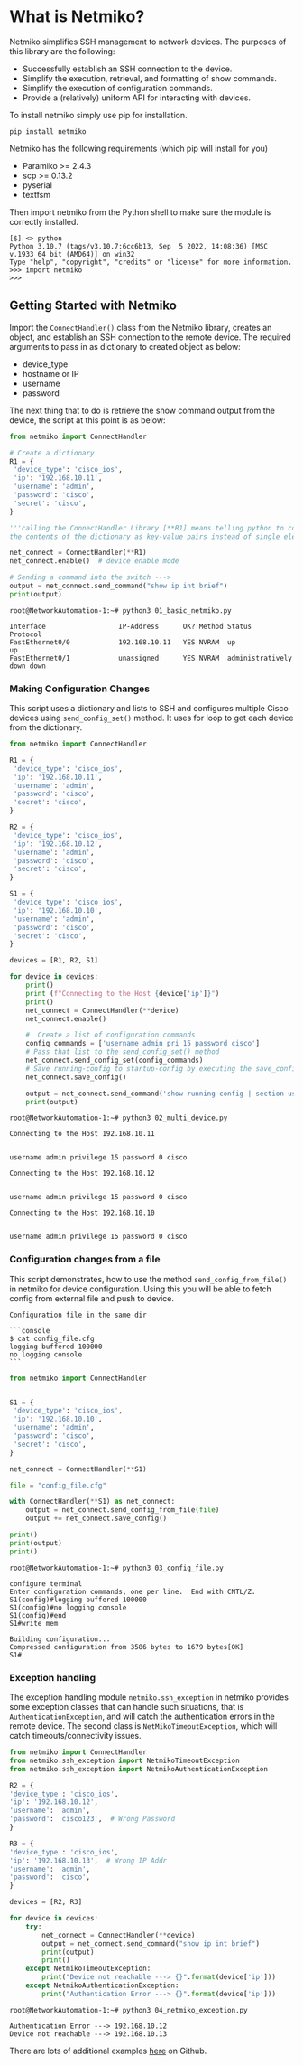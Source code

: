 # What is Netmiko?

Netmiko simplifies SSH management to network devices. The purposes of this library are the following:

- Successfully establish an SSH connection to the device.
- Simplify the execution, retrieval, and formatting of show commands.
- Simplify the execution of configuration commands.
- Provide a (relatively) uniform API for interacting with devices.

To install netmiko simply use pip for installation.

```console
pip install netmiko
```

Netmiko has the following requirements (which pip will install for you)

- Paramiko >= 2.4.3
- scp >= 0.13.2
- pyserial
- textfsm

Then import netmiko from the Python shell to make sure the module is correctly installed.

```console
[$] <> python
Python 3.10.7 (tags/v3.10.7:6cc6b13, Sep  5 2022, 14:08:36) [MSC v.1933 64 bit (AMD64)] on win32
Type "help", "copyright", "credits" or "license" for more information.
>>> import netmiko
>>>
```

## Getting Started with Netmiko

Import the `ConnectHandler()` class from the Netmiko library, creates an object, and establish an SSH connection to the remote device. The required arguments to pass in as dictionary to created object as below:

- device_type
- hostname or IP
- username
- password

The next thing that to do is retrieve the show command output from the device, the script at this point is as below:

```py
from netmiko import ConnectHandler

# Create a dictionary 
R1 = {
 'device_type': 'cisco_ios',
 'ip': '192.168.10.11',
 'username': 'admin',
 'password': 'cisco',
 'secret': 'cisco',
}

'''calling the ConnectHandler Library [**R1] means telling python to consider 
the contents of the dictionary as key-value pairs instead of single elements.'''

net_connect = ConnectHandler(**R1)
net_connect.enable()  # device enable mode

# Sending a command into the switch --->
output = net_connect.send_command("show ip int brief")
print(output)
```

```console
root@NetworkAutomation-1:~# python3 01_basic_netmiko.py

Interface                  IP-Address      OK? Method Status                Protocol
FastEthernet0/0            192.168.10.11   YES NVRAM  up                    up
FastEthernet0/1            unassigned      YES NVRAM  administratively down down
```

### Making Configuration Changes

This script uses a dictionary and lists to SSH and configures multiple Cisco devices using `send_config_set()` method. It uses for loop to get each device from the dictionary.

```py
from netmiko import ConnectHandler

R1 = {
 'device_type': 'cisco_ios',
 'ip': '192.168.10.11',
 'username': 'admin',
 'password': 'cisco',
 'secret': 'cisco',
}

R2 = {
 'device_type': 'cisco_ios',
 'ip': '192.168.10.12',
 'username': 'admin',
 'password': 'cisco',
 'secret': 'cisco',
}

S1 = {
 'device_type': 'cisco_ios',
 'ip': '192.168.10.10',
 'username': 'admin',
 'password': 'cisco',
 'secret': 'cisco',
}

devices = [R1, R2, S1]

for device in devices:
    print()
    print (f"Connecting to the Host {device['ip']}")
    print()
    net_connect = ConnectHandler(**device)
    net_connect.enable()

    #  Create a list of configuration commands
    config_commands = ['username admin pri 15 password cisco']
    # Pass that list to the send_config_set() method
    net_connect.send_config_set(config_commands)
    # Save running-config to startup-config by executing the save_config() method
    net_connect.save_config()

    output = net_connect.send_command('show running-config | section username')
    print(output)
```

```console
root@NetworkAutomation-1:~# python3 02_multi_device.py

Connecting to the Host 192.168.10.11


username admin privilege 15 password 0 cisco

Connecting to the Host 192.168.10.12


username admin privilege 15 password 0 cisco

Connecting to the Host 192.168.10.10


username admin privilege 15 password 0 cisco
```

### Configuration changes from a file

This script demonstrates, how to use the method `send_config_from_file()` in netmiko for device configuration. Using this you will be able to fetch config from external file and push to device.

````{margin}
Configuration file in the same dir

```console
$ cat config_file.cfg 
logging buffered 100000
no logging console
```
````

```py
from netmiko import ConnectHandler


S1 = {
 'device_type': 'cisco_ios',
 'ip': '192.168.10.10',
 'username': 'admin',
 'password': 'cisco',
 'secret': 'cisco',
}

net_connect = ConnectHandler(**S1)

file = "config_file.cfg"

with ConnectHandler(**S1) as net_connect:
    output = net_connect.send_config_from_file(file)
    output += net_connect.save_config()

print()
print(output)
print()
```

```console
root@NetworkAutomation-1:~# python3 03_config_file.py

configure terminal
Enter configuration commands, one per line.  End with CNTL/Z.
S1(config)#logging buffered 100000
S1(config)#no logging console
S1(config)#end
S1#write mem

Building configuration...
Compressed configuration from 3586 bytes to 1679 bytes[OK]
S1#
```

### Exception handling

The exception handling module `netmiko.ssh_exception` in netmiko provides some exception classes that can handle such situations, that is `AuthenticationException`, and will catch the authentication errors in the remote device. The second class is `NetMikoTimeoutException`, which will catch timeouts/connectivity issues.

```py
from netmiko import ConnectHandler
from netmiko.ssh_exception import NetmikoTimeoutException
from netmiko.ssh_exception import NetmikoAuthenticationException

R2 = {
'device_type': 'cisco_ios',
'ip': '192.168.10.12',
'username': 'admin',
'password': 'cisco123',  # Wrong Password
}

R3 = {
'device_type': 'cisco_ios',
'ip': '192.168.10.13',  # Wrong IP Addr 
'username': 'admin',
'password': 'cisco',
}

devices = [R2, R3]

for device in devices:
    try:
        net_connect = ConnectHandler(**device)
        output = net_connect.send_command("show ip int brief")
        print(output)
        print()
    except NetmikoTimeoutException:
        print("Device not reachable ---> {}".format(device['ip']))
    except NetmikoAuthenticationException:
        print("Authentication Error ---> {}".format(device['ip']))
```

```console
root@NetworkAutomation-1:~# python3 04_netmiko_exception.py

Authentication Error ---> 192.168.10.12
Device not reachable ---> 192.168.10.13
```

There are lots of additional examples [here](https://github.com/ktbyers/netmiko/blob/develop/EXAMPLES.md) on Github.
